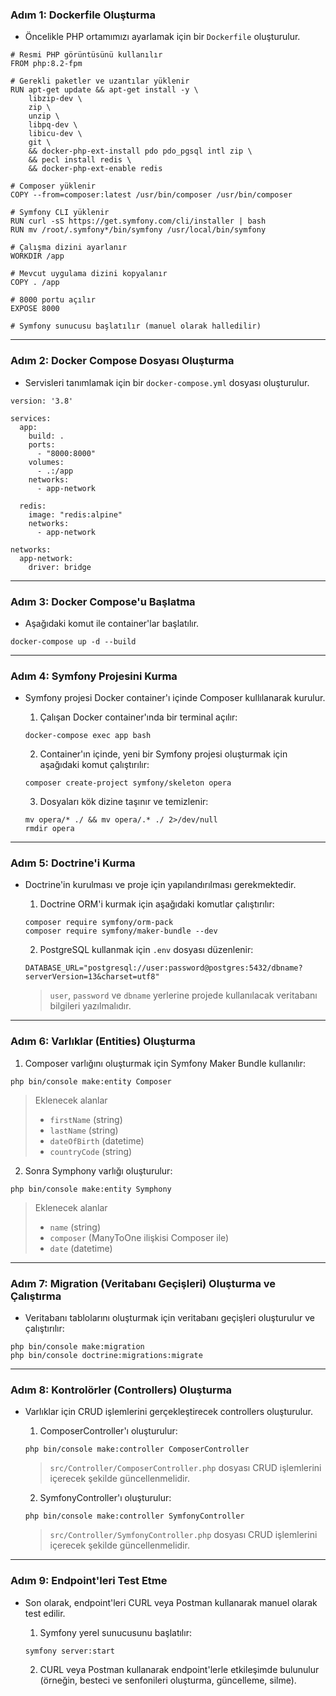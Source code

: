 ### Adım 1: Dockerfile Oluşturma
+ Öncelikle PHP ortamımızı ayarlamak için bir `Dockerfile` oluşturulur.
~~~~~~~
# Resmi PHP görüntüsünü kullanılır
FROM php:8.2-fpm

# Gerekli paketler ve uzantılar yüklenir
RUN apt-get update && apt-get install -y \
    libzip-dev \
    zip \
    unzip \
    libpq-dev \
    libicu-dev \
    git \
    && docker-php-ext-install pdo pdo_pgsql intl zip \
    && pecl install redis \
    && docker-php-ext-enable redis

# Composer yüklenir
COPY --from=composer:latest /usr/bin/composer /usr/bin/composer

# Symfony CLI yüklenir
RUN curl -sS https://get.symfony.com/cli/installer | bash
RUN mv /root/.symfony*/bin/symfony /usr/local/bin/symfony

# Çalışma dizini ayarlanır
WORKDIR /app

# Mevcut uygulama dizini kopyalanır
COPY . /app

# 8000 portu açılır
EXPOSE 8000

# Symfony sunucusu başlatılır (manuel olarak halledilir)
~~~~~~~

***
### Adım 2: Docker Compose Dosyası Oluşturma
+ Servisleri tanımlamak için bir `docker-compose.yml` dosyası oluşturulur.
~~~~~~~
version: '3.8'

services:
  app:
    build: .
    ports:
      - "8000:8000"
    volumes:
      - .:/app
    networks:
      - app-network

  redis:
    image: "redis:alpine"
    networks:
      - app-network

networks:
  app-network:
    driver: bridge
~~~~~~~

***
### Adım 3: Docker Compose'u Başlatma
+ Aşağıdaki komut ile container'lar başlatılır.
~~~~~~~
docker-compose up -d --build
~~~~~~~

***
### Adım 4: Symfony Projesini Kurma
+ Symfony projesi Docker container'ı içinde Composer kullılanarak kurulur.
  1. Çalışan Docker container'ında bir terminal açılır:
  ~~~~~~~
  docker-compose exec app bash
  ~~~~~~~

  2. Container'ın içinde, yeni bir Symfony projesi oluşturmak için aşağıdaki komut çalıştırılır:
  ~~~~~~~
  composer create-project symfony/skeleton opera
  ~~~~~~~

  3. Dosyaları kök dizine taşınır ve temizlenir:
  ~~~~~~~
  mv opera/* ./ && mv opera/.* ./ 2>/dev/null
  rmdir opera
  ~~~~~~~

***
### Adım 5: Doctrine'i Kurma
+ Doctrine'in kurulması ve proje için yapılandırılması gerekmektedir.
  1. Doctrine ORM'i kurmak için aşağıdaki komutlar çalıştırılır:
  ~~~~~~~
  composer require symfony/orm-pack
  composer require symfony/maker-bundle --dev
  ~~~~~~~

  2. PostgreSQL kullanmak için `.env` dosyası düzenlenir:
  ~~~~~~~
  DATABASE_URL="postgresql://user:password@postgres:5432/dbname?serverVersion=13&charset=utf8"
  ~~~~~~~
  > `user`, `password` ve `dbname` yerlerine projede kullanılacak veritabanı bilgileri yazılmalıdır.

***
### Adım 6: Varlıklar (Entities) Oluşturma
  1. Composer varlığını oluşturmak için Symfony Maker Bundle kullanılır:
  ~~~~~~~
  php bin/console make:entity Composer
  ~~~~~~~
  > Eklenecek alanlar
  > + `firstName` (string)
  > + `lastName` (string)
  > + `dateOfBirth` (datetime)
  > + `countryCode` (string)
 
  2. Sonra Symphony varlığı oluşturulur:
  ~~~~~~~
  php bin/console make:entity Symphony
  ~~~~~~~
  > Eklenecek alanlar
  > + `name` (string)
  > + `composer` (ManyToOne ilişkisi Composer ile)
  > + `date` (datetime)

***
### Adım 7: Migration (Veritabanı Geçişleri) Oluşturma ve Çalıştırma
+ Veritabanı tablolarını oluşturmak için veritabanı geçişleri oluşturulur ve çalıştırılır:
~~~~~~~
php bin/console make:migration
php bin/console doctrine:migrations:migrate
~~~~~~~

***
### Adım 8: Kontrolörler (Controllers) Oluşturma
+ Varlıklar için CRUD işlemlerini gerçekleştirecek controllers oluşturulur.
  1. ComposerController'ı oluşturulur:
  ~~~~~~~
  php bin/console make:controller ComposerController
  ~~~~~~~
  > `src/Controller/ComposerController.php` dosyası CRUD işlemlerini içerecek şekilde güncellenmelidir.

  2. SymfonyController'ı oluşturulur:
  ~~~~~~~
  php bin/console make:controller SymfonyController
  ~~~~~~~
  > `src/Controller/SymfonyController.php` dosyası CRUD işlemlerini içerecek şekilde güncellenmelidir.

***
### Adım 9: Endpoint'leri Test Etme
+ Son olarak, endpoint'leri CURL veya Postman kullanarak manuel olarak test edilir.
  1. Symfony yerel sunucusunu başlatılır:
  ~~~~~~~
  symfony server:start
  ~~~~~~~

  2. CURL veya Postman kullanarak endpoint'lerle etkileşimde bulunulur (örneğin, besteci ve senfonileri oluşturma, güncelleme, silme).
